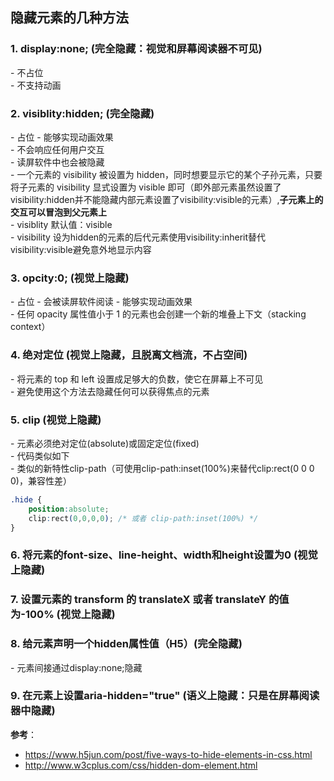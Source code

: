 ## 隐藏元素的几种方法
### 1. display:none; (完全隐藏：视觉和屏幕阅读器不可见)
\- 不占位  
\- 不支持动画
### 2. visiblity:hidden; (完全隐藏)
\- 占位
\- 能够实现动画效果  
\- 不会响应任何用户交互  
\- 读屏软件中也会被隐藏  
\- 一个元素的 visibility 被设置为 hidden，同时想要显示它的某个子孙元素，只要将子元素的 visibility 显式设置为 visible 即可（即外部元素虽然设置了visibility:hidden并不能隐藏内部元素设置了visibility:visible的元素）,**子元素上的交互可以冒泡到父元素上**  
\- visiblity 默认值：visible  
\- visibility 设为hidden的元素的后代元素使用visibility:inherit替代visibility:visible避免意外地显示内容
### 3. opcity:0; (视觉上隐藏)
\- 占位
\- 会被读屏软件阅读
\- 能够实现动画效果    
\- 任何 opacity 属性值小于 1 的元素也会创建一个新的堆叠上下文（stacking context）
### 4. 绝对定位 (视觉上隐藏，且脱离文档流，不占空间)
\- 将元素的 top 和 left 设置成足够大的负数，使它在屏幕上不可见  
\- 避免使用这个方法去隐藏任何可以获得焦点的元素
### 5. clip (视觉上隐藏)
\- 元素必须绝对定位(absolute)或固定定位(fixed)  
\- 代码类似如下  
\- 类似的新特性clip-path（可使用clip-path:inset(100%)来替代clip:rect(0 0 0 0)，兼容性差）

```css
.hide {
    position:absolute;
    clip:rect(0,0,0,0); /* 或者 clip-path:inset(100%) */
}
```

### 6. 将元素的font-size、line-height、width和height设置为0 (视觉上隐藏)
### 7. 设置元素的 transform 的 translateX 或者 translateY 的值为-100% (视觉上隐藏)
### 8. 给元素声明一个hidden属性值（H5）(完全隐藏)
\- 元素间接通过display:none;隐藏  
### 9. 在元素上设置aria-hidden="true" (语义上隐藏：只是在屏幕阅读器中隐藏)
**参考**：  
- https://www.h5jun.com/post/five-ways-to-hide-elements-in-css.html  
- http://www.w3cplus.com/css/hidden-dom-element.html
